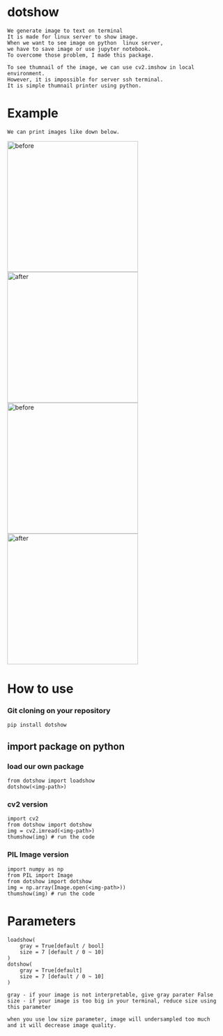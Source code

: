 # dotshow
    We generate image to text on terminal
    It is made for linux server to show image.
    When we want to see image on python  linux server, 
    we have to save image or use jupyter notebook.
    To overcome those problem, I made this package.

    To see thumnail of the image, we can use cv2.imshow in local environment.
    However, it is impossible for server ssh terminal.
    It is simple thumnail printer using python.
    

# Example
    We can print images like down below.
<img width="300" align = "left" alt="before" src="https://user-images.githubusercontent.com/50725139/140743113-9db67704-0a93-4f58-9542-a893b915a543.png">
<img width="300" alt="after" src="https://user-images.githubusercontent.com/50725139/140743199-64cac4d2-08be-4b23-9f21-393b2577bc51.png">
<img width="300" align = "left"  alt="before" src="https://user-images.githubusercontent.com/50725139/140743399-5daf658c-085e-44f5-8e65-d9821f53512d.png">
<img width="300" alt="after" src="https://user-images.githubusercontent.com/50725139/140743425-35af69bf-3aca-4105-9c3b-4540b846ad7f.png">


# How to use
### Git cloning on your repository
    pip install dotshow
    
## import package on python
### load our own package
    from dotshow import loadshow
    dotshow(<img-path>)

### cv2 version
    import cv2
    from dotshow import dotshow
    img = cv2.imread(<img-path>)
    thumshow(img) # run the code

### PIL Image version
    import numpy as np
    from PIL import Image
    from dotshow import dotshow
    img = np.array(Image.open(<img-path>))
    thumshow(img) # run the code
    
# Parameters
    loadshow(
        gray = True[default / bool]
        size = 7 [default / 0 ~ 10]
    )
    dotshow(
        gray = True[default]
        size = 7 [default / 0 ~ 10]
    )
    
    gray - if your image is not interpretable, give gray parater False
    size - if your image is too big in your terminal, reduce size using this parameter
    
    when you use low size parameter, image will undersampled too much 
    and it will decrease image quality.

